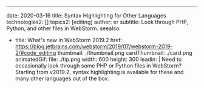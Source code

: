 ---
date: 2020-03-16
title: Syntax Highlighting for Other Languages
technologies2: []
topics2: [editing]
author: er
subtitle: Look through PHP, Python, and other files in WebStorm.
seealso:
- title: What's new in WebStorm 2019.2
  href: https://blog.jetbrains.com/webstorm/2019/07/webstorm-2019-2/#code_editing
thumbnail: ./thumbnail.png
cardThumbnail: ./card.png
animatedGif:
  file: ./tip.png
  width: 600
  height: 300
leadin: |
  Need to occasionally look through some PHP or Python files in WebStorm? 
  Starting from v2019.2, syntax highlighting is available for these and many 
  other languages out of the box.
